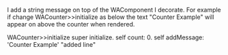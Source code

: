 I add a string message on top of the WAComponent I decorate. For example if change WACounter>>initialize as below the text "Counter Example" will appear on above the counter when rendered.

WACounter>>initialize
	super initialize.
	self count: 0.
	self addMessage: 'Counter Example'	"added line"

